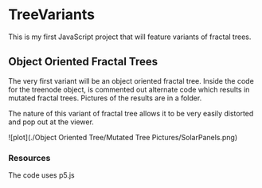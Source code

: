 # TreeVariants
This is my first JavaScript project that will feature variants of fractal trees.
## Object Oriented Fractal Trees
The very first variant will be an object oriented fractal tree. Inside the code for the treenode object, is commented out alternate code which results in mutated fractal trees. Pictures of the results are in a folder. 

The nature of this variant of fractal tree allows it to be very easily distorted and pop out at the viewer.

![plot](./Object Oriented Tree/Mutated Tree Pictures/SolarPanels.png)

### Resources
The code uses p5.js
